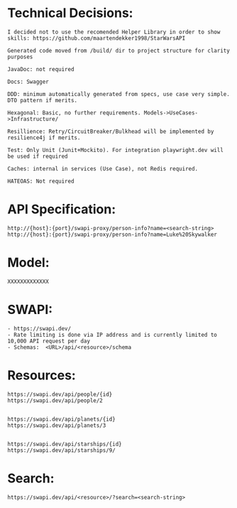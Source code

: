 
Technical Decisions:
====================

	I decided not to use the recomended Helper Library in order to show skills: https://github.com/maartendekker1998/StarWarsAPI

    Generated code moved from /build/ dir to project structure for clarity purposes

	JavaDoc: not required
	
	Docs: Swagger 
	
	DDD: minimum automatically generated from specs, use case very simple. DTO pattern if merits.
	
	Hexagonal: Basic, no further requirements. Models->UseCases->Infrastructure/

    Resillience: Retry/CircuitBreaker/Bulkhead will be implemented by resilience4j if merits. 

	Test: Only Unit (Junit+Mockito). For integration playwright.dev will be used if required

	Caches: internal in services (Use Case), not Redis required.

    HATEOAS: Not required


API Specification:
==================

    http://{host}:{port}/swapi-proxy/person-info?name=<search-string>
	http://{host}:{port}/swapi-proxy/person-info?name=Luke%20Skywalker


Model:
======

    XXXXXXXXXXXXX


SWAPI:
======

	- https://swapi.dev/
	- Rate limiting is done via IP address and is currently limited to 10,000 API request per day
	- Schemas:  <URL>/api/<resource>/schema


Resources:
==========
		
	https://swapi.dev/api/people/{id}
	https://swapi.dev/api/people/2


	https://swapi.dev/api/planets/{id}
	https://swapi.dev/api/planets/3


	https://swapi.dev/api/starships/{id}
	https://swapi.dev/api/starships/9/


Search:
=======

	https://swapi.dev/api/<resource>/?search=<search-string>

	







